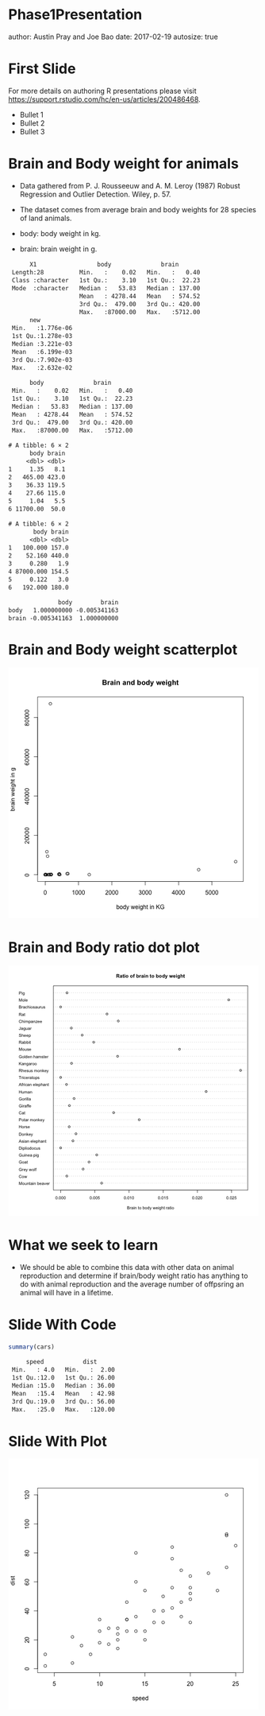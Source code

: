 Phase1Presentation
========================================================
author: Austin Pray and Joe Bao
date: 2017-02-19
autosize: true

First Slide
========================================================

For more details on authoring R presentations please visit <https://support.rstudio.com/hc/en-us/articles/200486468>.

- Bullet 1
- Bullet 2
- Bullet 3

Brain and Body weight for animals
========================================================

- Data gathered from P. J. Rousseeuw and A. M. Leroy (1987) Robust Regression and Outlier Detection. Wiley, p. 57.

- The dataset comes from average brain and body weights for 28 species of land animals.

- body: body weight in kg.

- brain: brain weight in g.


```
      X1                 body              brain        
 Length:28          Min.   :    0.02   Min.   :   0.40  
 Class :character   1st Qu.:    3.10   1st Qu.:  22.23  
 Mode  :character   Median :   53.83   Median : 137.00  
                    Mean   : 4278.44   Mean   : 574.52  
                    3rd Qu.:  479.00   3rd Qu.: 420.00  
                    Max.   :87000.00   Max.   :5712.00  
      new           
 Min.   :1.776e-06  
 1st Qu.:1.278e-03  
 Median :3.221e-03  
 Mean   :6.199e-03  
 3rd Qu.:7.902e-03  
 Max.   :2.632e-02  
```

```
      body              brain        
 Min.   :    0.02   Min.   :   0.40  
 1st Qu.:    3.10   1st Qu.:  22.23  
 Median :   53.83   Median : 137.00  
 Mean   : 4278.44   Mean   : 574.52  
 3rd Qu.:  479.00   3rd Qu.: 420.00  
 Max.   :87000.00   Max.   :5712.00  
```

```
# A tibble: 6 × 2
      body brain
     <dbl> <dbl>
1     1.35   8.1
2   465.00 423.0
3    36.33 119.5
4    27.66 115.0
5     1.04   5.5
6 11700.00  50.0
```

```
# A tibble: 6 × 2
       body brain
      <dbl> <dbl>
1   100.000 157.0
2    52.160 440.0
3     0.280   1.9
4 87000.000 154.5
5     0.122   3.0
6   192.000 180.0
```

```
              body        brain
body   1.000000000 -0.005341163
brain -0.005341163  1.000000000
```

Brain and Body weight scatterplot
========================================================

![plot of chunk unnamed-chunk-2](Phase1Presentation-figure/unnamed-chunk-2-1.png)

Brain and Body ratio dot plot
========================================================
![plot of chunk unnamed-chunk-3](Phase1Presentation-figure/unnamed-chunk-3-1.png)

What we seek to learn
========================================================
- We should be able to combine this data with other data on animal reproduction and determine if brain/body weight ratio has anything to do with animal reproduction and the average number of offpsring an animal will have in a lifetime.

Slide With Code
========================================================


```r
summary(cars)
```

```
     speed           dist       
 Min.   : 4.0   Min.   :  2.00  
 1st Qu.:12.0   1st Qu.: 26.00  
 Median :15.0   Median : 36.00  
 Mean   :15.4   Mean   : 42.98  
 3rd Qu.:19.0   3rd Qu.: 56.00  
 Max.   :25.0   Max.   :120.00  
```

Slide With Plot
========================================================

![plot of chunk unnamed-chunk-5](Phase1Presentation-figure/unnamed-chunk-5-1.png)
